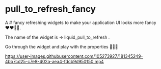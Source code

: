 # pull_to_refresh_fancy

A  # fancy refreshing widgets to make your application UI looks more fancy ❤️❤️🧑‍🎓.

The name of the widget is -> liquid_pull_to_refresh .


Go through the widget and play with the properties 👨‍💻🤞 

https://user-images.githubusercontent.com/105273927/181345249-4bb7cd25-c7e8-402a-aea4-fdcb9d950150.mp4


